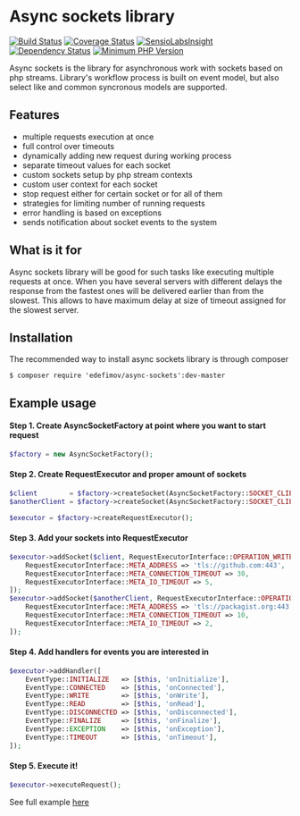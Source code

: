Async sockets library
=====================

[![Build Status][master-travis-image]][master-travis-url] 
[![Coverage Status][master-coverall-image]][master-coverall-url]
[![SensioLabsInsight][master-sensiolabs-image]][master-sensiolabs-url]
[![Dependency Status][master-versioneye-image]][master-versioneye-url]
[![Minimum PHP Version](https://img.shields.io/badge/php-%3E%3D%205.4-777bb4.svg)](https://php.net/)

Async sockets is the library for asynchronous work with sockets based on php streams. 
Library's workflow process is built on event model, but also select like and common syncronous models are supported.

## Features

- multiple requests execution at once
- full control over timeouts
- dynamically adding new request during working process
- separate timeout values for each socket
- custom sockets setup by php stream contexts
- custom user context for each socket
- stop request either for certain socket or for all of them
- strategies for limiting number of running requests
- error handling is based on exceptions
- sends notification about socket events to the system

## What is it for
Async sockets library will be good for such tasks like executing multiple requests at once. When you have several
 servers with different delays the response from the fastest ones will be delivered earlier than from the slowest. 
 This allows to have maximum delay at size of timeout assigned for the slowest server.
 
## Installation

The recommended way to install async sockets library is through composer

```
$ composer require 'edefimov/async-sockets':dev-master
```

## Example usage

#### Step 1. Create AsyncSocketFactory at point where you want to start request
```php
$factory = new AsyncSocketFactory();
```

#### Step 2. Create RequestExecutor and proper amount of sockets
```php
$client        = $factory->createSocket(AsyncSocketFactory::SOCKET_CLIENT);
$anotherClient = $factory->createSocket(AsyncSocketFactory::SOCKET_CLIENT);

$executor = $factory->createRequestExecutor();
```

#### Step 3. Add your sockets into RequestExecutor
```php
$executor->addSocket($client, RequestExecutorInterface::OPERATION_WRITE, [
    RequestExecutorInterface::META_ADDRESS => 'tls://github.com:443',
    RequestExecutorInterface::META_CONNECTION_TIMEOUT => 30,
    RequestExecutorInterface::META_IO_TIMEOUT => 5,
]);
$executor->addSocket($anotherClient, RequestExecutorInterface::OPERATION_WRITE, [
    RequestExecutorInterface::META_ADDRESS => 'tls://packagist.org:443',
    RequestExecutorInterface::META_CONNECTION_TIMEOUT => 10,
    RequestExecutorInterface::META_IO_TIMEOUT => 2,
]);
```

#### Step 4. Add handlers for events you are interested in
```php
$executor->addHandler([
    EventType::INITIALIZE   => [$this, 'onInitialize'],
    EventType::CONNECTED    => [$this, 'onConnected'],
    EventType::WRITE        => [$this, 'onWrite'],
    EventType::READ         => [$this, 'onRead'],
    EventType::DISCONNECTED => [$this, 'onDisconnected'],
    EventType::FINALIZE     => [$this, 'onFinalize'],
    EventType::EXCEPTION    => [$this, 'onException'],
    EventType::TIMEOUT      => [$this, 'onTimeout'],
]);
```

#### Step 5. Execute it!
```php
$executor->executeRequest();
```

See full example [here](https://github.com/edefimov/async-sockets/blob/master/demos/Demo/RequestExecutorClient.php)

[master-travis-image]: https://img.shields.io/travis/edefimov/async-sockets/master.svg?style=flat
[master-travis-url]: https://travis-ci.org/edefimov/async-sockets
[master-coverall-image]: https://img.shields.io/coveralls/edefimov/async-sockets/master.svg?style=flat
[master-coverall-url]: https://coveralls.io/r/edefimov/async-sockets
[master-sensiolabs-image]: https://img.shields.io/sensiolabs/i/c816a980-e97a-46ae-b334-16c6bfd1ec4a.svg?style=flat
[master-sensiolabs-url]: https://insight.sensiolabs.com/projects/c816a980-e97a-46ae-b334-16c6bfd1ec4a
[master-versioneye-image]: https://www.versioneye.com/user/projects/55525b5706c318305500014b/badge.png?style=flat
[master-versioneye-url]: https://www.versioneye.com/user/projects/55525b5706c318305500014b

